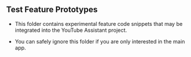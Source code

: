 ## Test Feature Prototypes


- This folder contains experimental feature code snippets that may be integrated into the YouTube Assistant project.

- You can safely ignore this folder if you are only interested in the main app.

